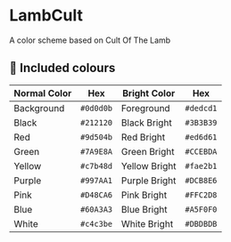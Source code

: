 # LambCult

A color scheme based on Cult Of The Lamb

## 🥤 Included colours

| Normal Color | Hex       | Bright Color  | Hex       |
| ------------ | --------- | ------------- | --------- |
| Background   | `#0d0d0b` | Foreground    | `#dedcd1` |
| Black        | `#212120` | Black Bright  | `#3B3B39` |
| Red          | `#9d504b` | Red Bright    | `#ed6d61` |
| Green        | `#7A9E8A` | Green Bright  | `#CCEBDA` |
| Yellow       | `#c7b48d` | Yellow Bright | `#fae2b1` |
| Purple       | `#997AA1` | Purple Bright | `#DCB8E6` |
| Pink         | `#D48CA6` | Pink Bright   | `#FFC2D8` |
| Blue         | `#60A3A3` | Blue Bright   | `#A5F0F0` |
| White        | `#c4c3be` | White Bright  | `#DBDBDB` |
